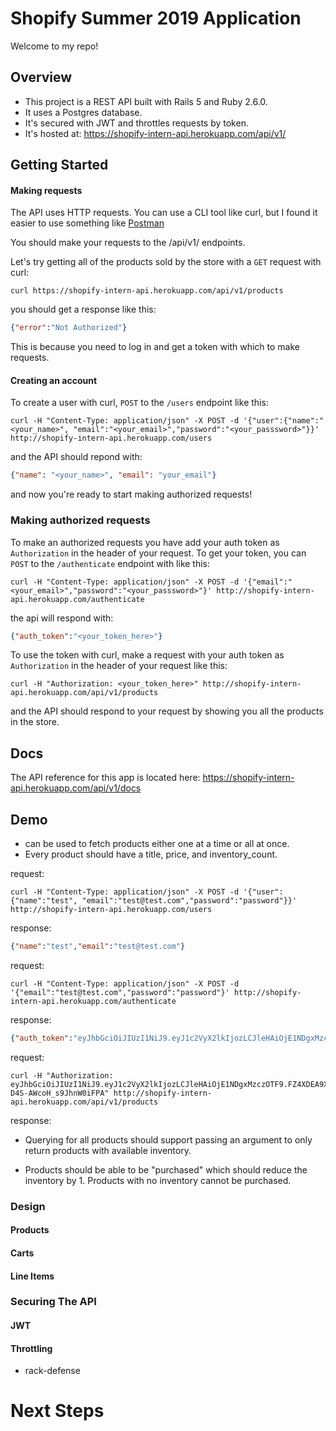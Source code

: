 # Shopify Summer 2019 Application

Welcome to my repo!

## Overview
- This project is a REST API built with Rails 5 and Ruby 2.6.0.
- It uses a Postgres database.
- It's secured with JWT and throttles requests by token.   
- It's hosted at: https://shopify-intern-api.herokuapp.com/api/v1/

## Getting Started

#### Making requests
The API uses HTTP requests. You can use a CLI tool like curl,
 but I found it easier to use something like [Postman](https://www.getpostman.com/downloads/)

 You should make your requests to the /api/v1/ endpoints.

 Let's try getting all of the products sold by the store with a `GET` request with curl:
 ```shell
 curl https://shopify-intern-api.herokuapp.com/api/v1/products
 ```

you should get a response like this:

```json
{"error":"Not Authorized"}
```

This is because you need to log in and get a token with which to make requests.


#### Creating an account

To create a user with curl, `POST` to the `/users` endpoint like this:

```shell
curl -H "Content-Type: application/json" -X POST -d '{"user":{"name":"<your_name>", "email":"<your_email>","password":"<your_passsword>"}}' http://shopify-intern-api.herokuapp.com/users
```

and the API should repond with:

```json
{"name": "<your_name>", "email": "your_email"}
```

and now you're ready to start making authorized requests!

### Making authorized requests
To make an authorized requests you have add your auth token as `Authorization` in the header of your request.
To get your token, you can `POST` to the `/authenticate` endpoint with like this:
```shell
curl -H "Content-Type: application/json" -X POST -d '{"email":"<your_email>","password":"<your_passsword>"}' http://shopify-intern-api.herokuapp.com/authenticate
```

the api will respond with:
```json
{"auth_token":"<your_token_here>"}
```
To use the token with curl, make a request with your auth token as `Authorization` in the header of your request like this:

```shell
curl -H "Authorization: <your_token_here>" http://shopify-intern-api.herokuapp.com/api/v1/products
```
and the API should respond to your request by showing you all the products in the store.

## Docs
The API reference for this app is located here:
https://shopify-intern-api.herokuapp.com/api/v1/docs

## Demo

- can be used to fetch products either one at a time or all at once.
- Every product should have a title, price, and inventory_count.

request:
```shell
curl -H "Content-Type: application/json" -X POST -d '{"user":{"name":"test", "email":"test@test.com","password":"password"}}' http://shopify-intern-api.herokuapp.com/users
```
response:
```json
{"name":"test","email":"test@test.com"}
```

request:

```shell
curl -H "Content-Type: application/json" -X POST -d '{"email":"test@test.com","password":"password"}' http://shopify-intern-api.herokuapp.com/authenticate
```
response:
```json
{"auth_token":"eyJhbGciOiJIUzI1NiJ9.eyJ1c2VyX2lkIjozLCJleHAiOjE1NDgxMzczOTF9.FZ4XDEA9XrldO4KHQY19s-D4S-AWcoH_s9JhnW0iFPA"}
```

request:
```shell
curl -H "Authorization: eyJhbGciOiJIUzI1NiJ9.eyJ1c2VyX2lkIjozLCJleHAiOjE1NDgxMzczOTF9.FZ4XDEA9XrldO4KHQY19s-D4S-AWcoH_s9JhnW0iFPA" http://shopify-intern-api.herokuapp.com/api/v1/products
```

response:

- Querying for all products should support passing an argument to only return products with available inventory.

- Products should be able to be "purchased" which should reduce the inventory by 1. Products with no inventory cannot be purchased.


### Design

#### Products

#### Carts

#### Line Items

### Securing The API

#### JWT

#### Throttling
- rack-defense

# Next Steps

